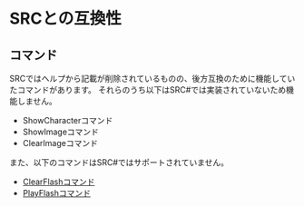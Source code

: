 # SRCとの互換性

## コマンド

SRCではヘルプから記載が削除されているものの、後方互換のために機能していたコマンドがあります。
それらのうち以下はSRC#では実装されていないため機能しません。

- ShowCharacterコマンド
- ShowImageコマンド
- ClearImageコマンド

また、以下のコマンドはSRC#ではサポートされていません。

- [ClearFlashコマンド](ClearFlashコマンド.md)
- [PlayFlashコマンド](PlayFlashコマンド.md)

